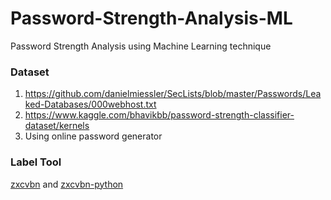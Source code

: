 # Password-Strength-Analysis-ML
Password Strength Analysis using Machine Learning technique

### Dataset
1. https://github.com/danielmiessler/SecLists/blob/master/Passwords/Leaked-Databases/000webhost.txt
2. https://www.kaggle.com/bhavikbb/password-strength-classifier-dataset/kernels
3. Using online password generator

### Label Tool  
[zxcvbn](https://github.com/XinbeiGong/Password-Strength-Analysis-ML.git) and [zxcvbn-python](https://github.com/dwolfhub/zxcvbn-python)